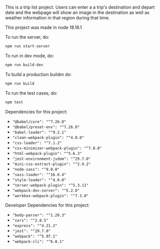 This is a trip list project. Users can enter a a trip's destination and depart date and the webpage will show an image in the destination as well as weather information in that region during that time.

This project was made in node 18.16.1

To run the server, do:

```bash
npm run start-server
```

To run in dev mode, do:

```bash
npm run build-dev
```

To build a production buildm do:

```bash
npm run build
```

To run the test cases, do:

```bash
npm test
```

Dependencies for this project:

* `"@babel/core": "^7.26.0"`
* `"@babel/preset-env": "^7.26.0"`
* `"babel-loader": "^9.2.1"`
* `"clean-webpack-plugin": "^4.0.0"`
* `"css-loader": "^7.1.2"`
* `"css-minimizer-webpack-plugin": "^7.0.0"`
* `"html-webpack-plugin": "^5.6.3"`
* `"jest-environment-jsdom": "^29.7.0"`
* `"mini-css-extract-plugin": "^2.9.2"`
* `"node-sass": "^9.0.0"`
* `"sass-loader": "^16.0.4"`
* `"style-loader": "^4.0.0"`
* `"terser-webpack-plugin": "^5.3.11"`
* `"webpack-dev-server": "^5.2.0"`
* `"workbox-webpack-plugin": "^7.3.0"`


Developer Dependencies for this project:


* `"body-parser": "^1.20.3"`
* `"cors": "^2.8.5"`
* `"express": "^4.21.2"`
* `"jest": "^29.7.0"`
* `"webpack": "^5.97.1"`
* `"webpack-cli": "^6.0.1"`


